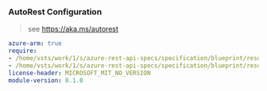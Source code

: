 ### AutoRest Configuration

> see https://aka.ms/autorest

``` yaml
azure-arm: true
require:
- /home/vsts/work/1/s/azure-rest-api-specs/specification/blueprint/resource-manager/readme.md
- /home/vsts/work/1/s/azure-rest-api-specs/specification/blueprint/resource-manager/readme.go.md
license-header: MICROSOFT_MIT_NO_VERSION
module-version: 0.1.0
```